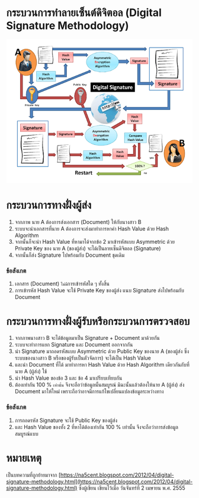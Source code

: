 # กระบวนการทำลายเซ็นต์ดิจิตอล (Digital Signature Methodology)

![](./digital-signature-methodology.png)

# กระบวนการทางฝั่งผู้ส่ง

1. จากภาพ  นาย A ต้องการส่งเอกสาร (Document) ให้กับนางสาว B  
2. ระบบจะนำเอกสารที่นาย A ต้องการจะส่งมาทำการหาค่า Hash Value ด้วย Hash Algorithm
3. จากนั้นก็จะนำ Hash Value ที่หามาได้จากข้อ 2 มาเข้ารหัสแบบ Asymmetric ด้วย Private Key ของ นาย A (ของผู้ส่ง) จะได้เป็นลายเซ็นดิจิตอล (Signature)
4. จากนั้นก็ส่ง Signature ไปพร้อมกับ Document ชุดเดิม

### ข้อสังเกต
1. เอกสาร (Document) `ไม่มี`การเข้ารหัสใด ๆ ทั้งสิ้น
2. การเข้ารหัส Hash Value จะใช้ Private Key ของผู้ส่ง
แนบ Signature ส่งไปพร้อมกับ Document

# กระบวนการทางฝั่งผู้รับหรือกระบวนการตรวจสอบ

1. จากภาพนางสาว B จะได้ข้อมูลมาเป็น Signature + Document มาด้วยกัน
2. ระบบจะทำการแยก Signature และ Document ออกจากกัน
3. นำ Signature มาถอดรหัสแบบ Asymmetric ด้วย Public Key ของนาย A (ของผู้ส่ง ซึ่งระบบของนางสาว B หรือของผู้รับเป็นตัวจัดการ)  จะได้เป็น Hash Value
4. และนำ Document ที่ได้  มาทำการหา Hash Value ด้วย Hash Algorithm เดียวกันกับที่นาย A (ผู้ส่ง) ใช้ 
5. นำ Hash Value ของข้อ 3 และ ข้อ 4 มาเปรียบเทียบกัน  
6. ต้องเท่ากัน 100 % `เท่านั้น` จึงจะถือว่าข้อมูลนั้นสมบูรณ์  มิฉะนั้นแล้วต้องให้นาย A (ผู้ส่ง) ส่ง Document มาให้ใหม่  เพราะถือว่าอาจมีการแก้ไขเปลี่ยนแปลงข้อมูลระหว่างทาง

### ข้อสังเกต
1. การถอดรหัส Signature จะใช้ Public Key ของผู้ส่ง
2. และ Hash Value ของทั้ง 2 ที่หาได้ต้องเท่ากัน 100 % เท่านั้น  จึงจะถือว่าการส่งข้อมูลสมบูรณ์แบบ

# หมายเหตุ
เป็นบทความที่ถูกย้ายมาจาก [https://na5cent.blogspot.com/2012/04/digital-signature-methodology.html](https://na5cent.blogspot.com/2012/04/digital-signature-methodology.html) ซึ่งผู้เขียน เขียนไว้เมื่อ วันจันทร์ที่ 2 เมษายน พ.ศ. 2555